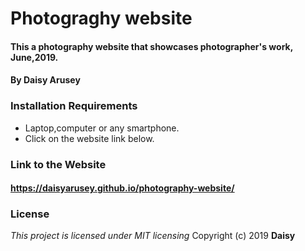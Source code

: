 # Photograghy website
#### This a photography website that showcases photographer's work, June,2019.
#### By Daisy Arusey
### Installation Requirements
* Laptop,computer or any smartphone.
* Click on the website link below.

### Link to the Website
#### https://daisyarusey.github.io/photography-website/
### License
*This project is licensed under MIT licensing*
Copyright (c) 2019 **Daisy**
